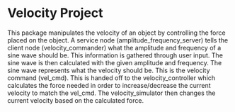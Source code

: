 # Velocity Project

This package manipulates the velocity of an object by controlling the force placed on the object. A service node (amplitude_frequency_server) tells the client node (velocity_commander) what the amplitude and frequency of a sine wave should be. This information is gathered through user input. The sine wave is then calculated with the given amplitude and frequency. The sine wave represents what the velocity should be. This is the velocity command (vel_cmd). This is handed off to the velocity_controller which calculates the force needed in order to increase/decrease the current velocity to match the vel_cmd. The velocity_simulator then changes the current velocity based on the calculated force.
